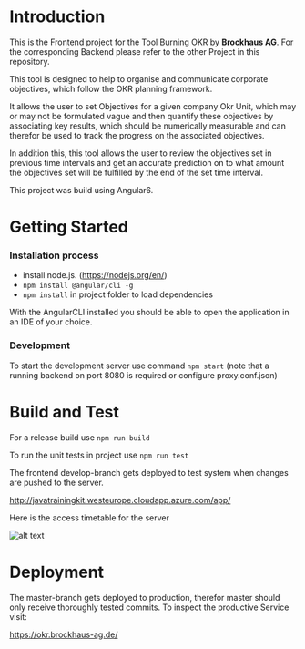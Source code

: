 # Introduction 
This is the Frontend project for the Tool Burning OKR by **Brockhaus AG**.
For the corresponding Backend please refer to the other Project in this repository.

This tool is designed to help to organise and communicate corporate objectives, which follow the OKR planning framework.

It allows the user to set Objectives for a given company Okr Unit, which may or may not be formulated vague and then quantify 
these objectives by associating key results, which should be numerically measurable and can therefor be used to track the 
progress on the associated objectives.

In addition this, this tool allows the user to review the objectives set in previous time intervals and get an accurate prediction 
on to what amount the objectives set will be fulfilled by the end of the set time interval. 

This project was build using Angular6.

# Getting Started
### Installation process

- install node.js. (https://nodejs.org/en/)
- `npm install @angular/cli -g`
- `npm install` in project folder to load dependencies

With the AngularCLI installed you should be able to open the application in an IDE of your choice.

### Development

To start the development server use command `npm start` (note that a running backend on port 8080 is required or configure proxy.conf.json)

# Build and Test
For a release build use `npm run build`

To run the unit tests in project use `npm run test`

The frontend develop-branch gets deployed to test system when changes are pushed to the server.

http://javatrainingkit.westeurope.cloudapp.azure.com/app/

Here is the access timetable for the server 

![alt text](zeitplan_azure_vm.png)

# Deployment 
The master-branch gets deployed to production, therefor master should only receive thoroughly tested commits.
To inspect the productive Service visit:

https://okr.brockhaus-ag.de/


